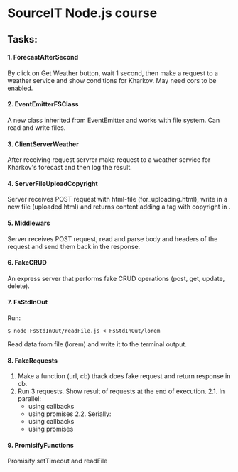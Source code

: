 # SourceIT Node.js course

## Tasks:

#### 1. ForecastAfterSecond
By click on Get Weather button, wait 1 second, then make a request to a weather service and show conditions for Kharkov. May need cors to be enabled.

#### 2. EventEmitterFSClass
A new class inherited from EventEmitter and works with file system. Can read and write files.

#### 3. ClientServerWeather
After receiving request servrer make request to a weather service for Kharkov's forecast and then log the result.

#### 4. ServerFileUploadCopyright
Server receives POST request with html-file (for_uploading.html), write in a new file (uploaded.html) and returns content adding a tag with copyright in <body>.

#### 5. Middlewars
Server receives POST request, read and parse body and headers of the request and send them back in the response.

#### 6. FakeCRUD
An express server that performs fake CRUD operations (post, get, update, delete).

#### 7. FsStdInOut
Run:

```$ node FsStdInOut/readFile.js < FsStdInOut/lorem ```

Read data from file (lorem) and write it to the terminal output.

#### 8. FakeRequests
1. Make a function (url, cb) thack does fake request and return response in cb.
2. Run 3 requests. Show result of requests at the end of execution.
  2.1. In parallel:
    - using callbacks
    - using promises
  2.2. Serially:
    - using callbacks
    - using promises

#### 9. PromisifyFunctions
Promisify setTimeout and readFile